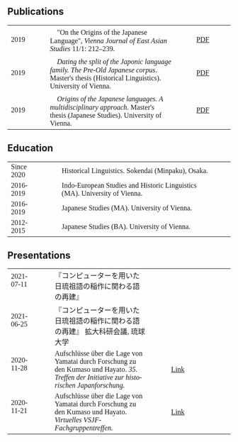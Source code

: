 <style>
table {
    font-family: "Junicode", "Crimson Text", serif;
}
th,
td {
    padding-right: 3rem;
    text-align: left;
}
td a {
    color: var(--accent) !important;
}
</style>

## Publications

|      |                                                                                                                                                   |                                                |
| :--- | :------------------------------------------------------------------------------------------------------------------------------------------------ | ---------------------------------------------- |
| 2019 | 　"On the Origins of the Japanese Language", _Vienna Journal of East Asian Studies_ 11/1: 212–239.                                                | [PDF](https://doi.org/10.2478/vjeas-2019-0008) |
| 2019 | 　*Dating the split of the Japonic language family. The Pre-Old Japanese corpus*. Master's thesis (Historical Linguistics). University of Vienna. | [PDF](https://ubdata.univie.ac.at/AC15473859)  |
| 2019 | 　*Origins of the Japanese languages. A multidisciplinary approach*. Master's thesis (Japanese Studies). University of Vienna.                    | [PDF](https://ubdata.univie.ac.at/AC15321149)  |

## Education

|            |                                                                            |
| :--------- | :------------------------------------------------------------------------- |
| Since 2020 | Historical Linguistics. Sokendai (Minpaku), Osaka.                         |
| 2016-2019  | Indo-European Studies and Historic Linguistics (MA). University of Vienna. |
| 2016-2019  | Japanese Studies (MA). University of Vienna.                               |
| 2012-2015  | Japanese Studies (BA). University of Vienna.                               |

## Presentations

|               |                                                                                                                                                            |                                                                                                        |     |
| :------------ | :--------------------------------------------------------------------------------------------------------------------------------------------------------- | ------------------------------------------------------------------------------------------------------ | --- |
| 2021-07-11 　 | 『コンピューターを用いた日琉祖語の稲作に関わる語の再建』                                                                                                   |                                                                                                        |
| 2021-06-25 　 | 『コンピューターを用いた日琉祖語の稲作に関わる語の再建』 拡大科研会議, 琉球大学                                                                            |                                                                                                        |
| 2020-11-28 　 | Auf­schlüs­se über die Lage von Yama­tai durch For­schung zu den Kuma­so und Hayato. _35. Tref­fen der Initia­ti­ve zur his­to­ri­schen Japan­for­schung._ | [Link](https://www.japanische-geschichte.de/protokolle6/#treffen35)                                    |
| 2020-11-21 　 | Auf­schlüs­se über die Lage von Yama­tai durch For­schung zu den Kuma­so und Hayato. _Virtuelles VSJF-Fachgruppentreffen._                                 | [Link](http://vsjf.net/die-vsjf/fachgruppen/fachgruppe-geschichte/fachgruppensitzung-geschichte-2020/) |
